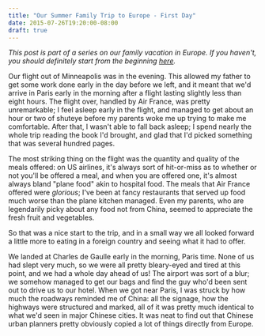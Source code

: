 ```yaml
---
title: "Our Summer Family Trip to Europe - First Day"
date: 2015-07-26T19:20:00-08:00
draft: true
---
```


*This post is part of a series on our family vacation in Europe. If you haven't, you should definitely start from the beginning [here](http://seinmastudios.com/on-our-summer-family-trip-to-europe-prelude).*

Our flight out of Minneapolis was in the evening. This allowed my father to get some work done early in the day before we left, and it meant that we'd arrive in Paris early in the morning after a flight lasting slightly less than eight hours. The flight over, handled by Air France, was pretty unremarkable; I feel asleep early in the flight, and managed to get about an hour or two of shuteye before my parents woke me up trying to make me comfortable. After that, I wasn't able to fall back asleep; I spend nearly the whole trip reading the book I'd brought, and glad that I'd picked something that was several hundred pages.

The most striking thing on the flight was the quantity and quality of the meals offered: on US airlines, it's always sort of hit-or-miss as to whether or not you'll be offered a meal, and when you are offered one, it's almost always bland "plane food" akin to hospital food. The meals that Air France offered were *glorious*; I've been at fancy restaurants that served up food much worse than the plane kitchen managed. Even my parents, who are legendarily picky about any food not from China, seemed to appreciate the fresh fruit and vegetables.

So that was a nice start to the trip, and in a small way we all looked forward a little more to eating in a foreign country and seeing what it had to offer.

We landed at Charles de Gaulle early in the morning, Paris time. None of us had slept very much, so we were all pretty bleary-eyed and tired at this point, and we had a whole day ahead of us! The airport was sort of a blur; we somehow managed to get our bags and find the guy who'd been sent out to drive us to our hotel. When we got near Paris, I was struck by how much the roadways reminded me of China: all the signage, how the highways were structured and marked, all of it was pretty much identical to what we'd seen in major Chinese cities. It was neat to find out that Chinese urban planners pretty obviously copied a lot of things directly from Europe.
